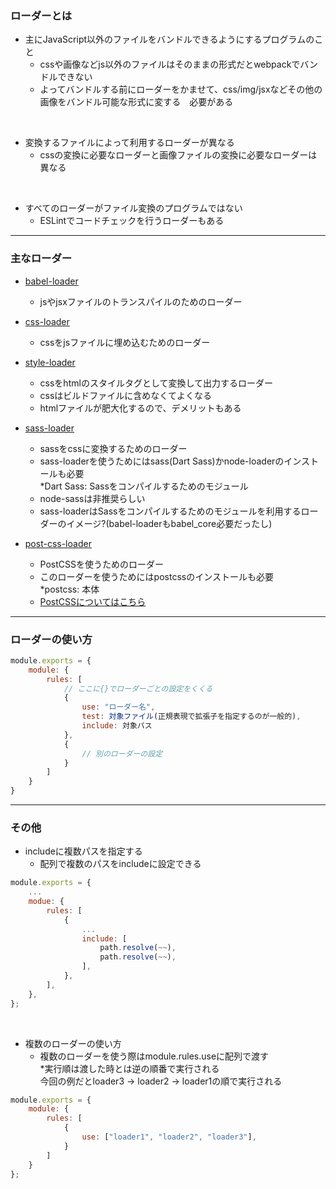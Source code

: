 ### ローダーとは

- 主にJavaScript以外のファイルをバンドルできるようにするプログラムのこと
    - cssや画像などjs以外のファイルはそのままの形式だとwebpackでバンドルできない
    - よってバンドルする前にローダーをかませて、css/img/jsxなどその他の画像をバンドル可能な形式に変する　必要がある

<br>

- 変換するファイルによって利用するローダーが異なる
    - cssの変換に必要なローダーと画像ファイルの変換に必要なローダーは異なる

<br>

- すべてのローダーがファイル変換のプログラムではない
    - ESLintでコードチェックを行うローダーもある

---

### 主なローダー

- [babel-loader](./babel-loader.md)
    - jsやjsxファイルのトランスパイルのためのローダー

- [css-loader](./css-loader.md)
    - cssをjsファイルに埋め込むためのローダー

- [style-loader](./css-loader.md)
    - cssをhtmlのスタイルタグとして変換して出力するローダー
    - cssはビルドファイルに含めなくてよくなる　
    - htmlファイルが肥大化するので、デメリットもある

- [sass-loader](./css-loader.md)
    - sassをcssに変換するためのローダー
    - sass-loaderを使うためにはsass(Dart Sass)かnode-loaderのインストールも必要  
        *Dart Sass: Sassをコンパイルするためのモジュール
    - node-sassは非推奨らしい
    - sass-loaderはSassをコンパイルするためのモジュールを利用するローダーのイメージ?(babel-loaderもbabel_core必要だったし)

- [post-css-loader](./css-loader.md)
    - PostCSSを使うためのローダー
    - このローダーを使うためにはpostcssのインストールも必要  
        *postcss: 本体
    - [PostCSSについてはこちら](../css/PostCSS.md)

---

### ローダーの使い方

```js
module.exports = {
    module: {
        rules: [
            // ここに{}でローダーごとの設定をくくる
            {
                use: "ローダー名",
                test: 対象ファイル(正規表現で拡張子を指定するのが一般的),
                include: 対象パス                
            },
            {
                // 別のローダーの設定
            }
        ]
    }
}
```

---

### その他

- includeに複数パスを指定する
    - 配列で複数のパスをincludeに設定できる

```js
module.exports = {
    ...
    modue: {
        rules: [
            {
                ...
                include: [
                    path.resolve(~~),
                    path.resolve(~~),
                ],
            },
        ],
    },
};
```

<br>

- 複数のローダーの使い方
    - 複数のローダーを使う際はmodule.rules.useに配列で渡す  
    *実行順は渡した時とは逆の順番で実行される  
    今回の例だとloader3 -> loader2 -> loader1の順で実行される

```js
module.exports = {
    module: {
        rules: [
            {
                use: ["loader1", "loader2", "loader3"],
            }
        ]
    }
};
```
